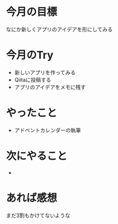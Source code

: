 # 今月の目標
なにか新しくアプリのアイデアを形にしてみる
# 今月のTry
* 新しいアプリを作ってみる
* Qiitaに投稿する
* アプリのアイデアをメモに残す
# やったこと
* アドベントカレンダーの執筆
# 次にやること
* 
# あれば感想
まだ3割もかけてないような
